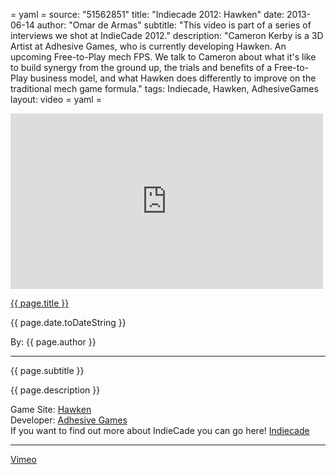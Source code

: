 = yaml =
source: "51562851"
title: "Indiecade 2012: Hawken"
date: 2013-06-14
author: "Omar de Armas"
subtitle: "This video is part of a series of interviews we shot at IndieCade 2012."
description: "Cameron Kerby is a 3D Artist at Adhesive Games, who is currently developing Hawken. An upcoming Free-to-Play mech FPS. We talk to Cameron about what it's like to build synergy from the ground up, the trials and benefits of a Free-to-Play business model, and what Hawken does differently to improve on the traditional mech game formula."
tags: Indiecade, Hawken, AdhesiveGames
layout: video
= yaml =

<div class="vid_container">
  <iframe src="http://player.vimeo.com/video/{{ page.source }}" width="500" height="281" frameborder="0" webkitAllowFullScreen mozallowfullscreen allowFullScreen></iframe>
</div>

<a href="{{ page.url }}" class='postTitleLink'><p class='postTitle'>{{ page.title }}</p></a>
<p class='postPublished'>{{ page.date.toDateString }}</p>
<p class='postAuthor'>By: {{ page.author }}</p>
<hr>
<p class='podcastSummary'>{{ page.subtitle }}</p>

<p class='podcastSummary'>{{ page.description }}</p>

Game Site: [Hawken](http://www.playhawken.com)  
Developer: [Adhesive Games](http://www.adhesivegames.com)  
If you want to find out more about IndieCade you can go here! [Indiecade](http://www.indiecade.com)
- - -
[Vimeo](www.vimeo.com/indestructibleart)
